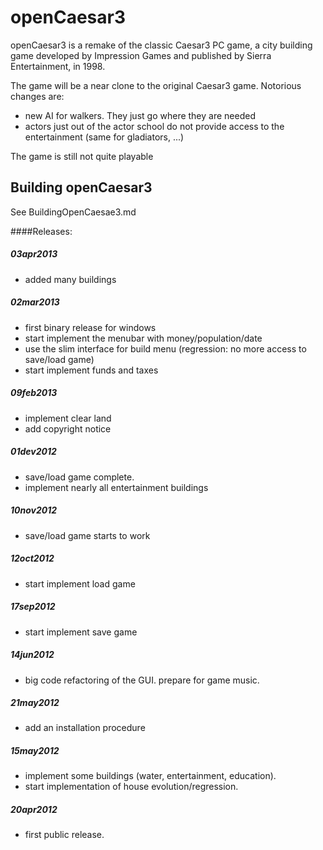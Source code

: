 openCaesar3
===========
openCaesar3 is a remake of the classic Caesar3 PC game, a city building game developed by Impression Games and published by Sierra Entertainment, in 1998.

The game will be a near clone to the original Caesar3 game. Notorious changes are:
 * new AI for walkers. They just go where they are needed
 * actors just out of the actor school do not provide access to the entertainment (same for gladiators, ...)

The game is still not quite playable

Building openCaesar3
-------------------
See BuildingOpenCaesae3.md

####Releases:

##### 03apr2013
  * added many buildings

##### 02mar2013
  * first binary release for windows
  * start implement the menubar with money/population/date
  * use the slim interface for build menu (regression: no more access to save/load game)
  * start implement funds and taxes

##### 09feb2013
  * implement clear land
  * add copyright notice

##### 01dev2012
  * save/load game complete.
  * implement nearly all entertainment buildings

##### 10nov2012
  * save/load game starts to work

##### 12oct2012
  * start implement load game

##### 17sep2012
  * start implement save game

##### 14jun2012
  * big code refactoring of the GUI. prepare for game music.

##### 21may2012
  * add an installation procedure

##### 15may2012
  * implement some buildings (water, entertainment, education). 
  * start implementation of house evolution/regression.

##### 20apr2012
  * first public release.


